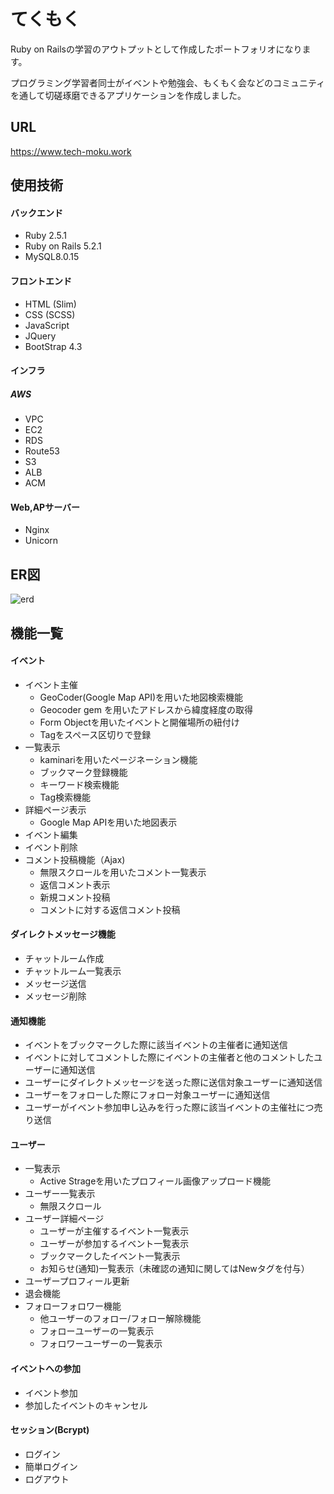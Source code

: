 # てくもく

Ruby on Railsの学習のアウトプットとして作成したポートフォリオになります。

プログラミング学習者同士がイベントや勉強会、もくもく会などのコミュニティを通して切磋琢磨できるアプリケーションを作成しました。

## URL

https://www.tech-moku.work

## 使用技術

#### バックエンド
* Ruby 2.5.1
* Ruby on Rails 5.2.1
* MySQL8.0.15
#### フロントエンド
* HTML (Slim)
* CSS (SCSS)
* JavaScript
* JQuery
* BootStrap 4.3
#### インフラ
##### AWS
* VPC
* EC2
* RDS
* Route53
* S3
* ALB
* ACM

#### Web,APサーバー
* Nginx
* Unicorn

## ER図
![erd](https://user-images.githubusercontent.com/52910621/86104980-b71d5f80-baf9-11ea-829a-59306379b97f.png)

## 機能一覧

#### イベント

* イベント主催
  - GeoCoder(Google Map API)を用いた地図検索機能
  - Geocoder gem を用いたアドレスから緯度経度の取得
  - Form Objectを用いたイベントと開催場所の紐付け
  - Tagをスペース区切りで登録
* 一覧表示
  - kaminariを用いたページネーション機能
  - ブックマーク登録機能
  - キーワード検索機能
  - Tag検索機能
* 詳細ページ表示
  - Google Map APIを用いた地図表示
* イベント編集
* イベント削除
* コメント投稿機能（Ajax)
  - 無限スクロールを用いたコメント一覧表示
  - 返信コメント表示
  - 新規コメント投稿
  - コメントに対する返信コメント投稿

#### ダイレクトメッセージ機能
  - チャットルーム作成
  - チャットルーム一覧表示
  - メッセージ送信
  - メッセージ削除
  
#### 通知機能
  - イベントをブックマークした際に該当イベントの主催者に通知送信
  - イベントに対してコメントした際にイベントの主催者と他のコメントしたユーザーに通知送信
  - ユーザーにダイレクトメッセージを送った際に送信対象ユーザーに通知送信
  - ユーザーをフォローした際にフォロー対象ユーザーに通知送信
  - ユーザーがイベント参加申し込みを行った際に該当イベントの主催社につ売り送信

#### ユーザー

* 一覧表示
  - Active Strageを用いたプロフィール画像アップロード機能
* ユーザー一覧表示
  - 無限スクロール
* ユーザー詳細ページ
  - ユーザーが主催するイベント一覧表示
  - ユーザーが参加するイベント一覧表示
  - ブックマークしたイベント一覧表示
  - お知らせ(通知)一覧表示（未確認の通知に関してはNewタグを付与）
* ユーザープロフィール更新
* 退会機能
* フォローフォロワー機能
  - 他ユーザーのフォロー/フォロー解除機能
  - フォローユーザーの一覧表示
  - フォロワーユーザーの一覧表示

#### イベントへの参加

* イベント参加
* 参加したイベントのキャンセル

#### セッション(Bcrypt)

* ログイン
* 簡単ログイン
* ログアウト
